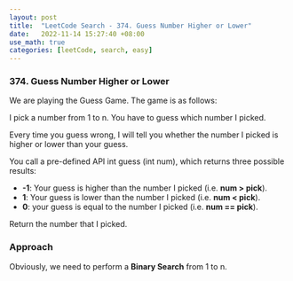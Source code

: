 ```yaml
---
layout: post
title:  "LeetCode Search - 374. Guess Number Higher or Lower"
date:   2022-11-14 15:27:40 +08:00
use_math: true
categories: [leetCode, search, easy]
---
```


### 374. Guess Number Higher or Lower
We are playing the Guess Game. The game is as follows:

I pick a number from 1 to n. You have to guess which number I picked.

Every time you guess wrong, I will tell you whether the number I picked is higher or lower than your guess.

You call a pre-defined API int guess (int num), which returns three possible results:

- **-1**: Your guess is higher than the number I picked (i.e. **num > pick**).
- **1**: Your guess is lower than the number I picked (i.e. **num < pick**).
- **0**: your guess is equal to the number I picked (i.e. **num == pick**).

Return the number that I picked.

### Approach
Obviously, we need to perform a **Binary Search** from 1 to n.
